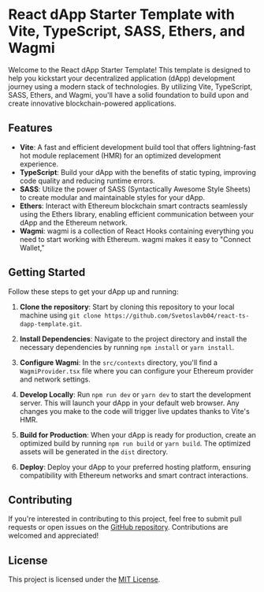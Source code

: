 # React dApp Starter Template with Vite, TypeScript, SASS, Ethers, and Wagmi

Welcome to the React dApp Starter Template! This template is designed to help you kickstart your decentralized application (dApp) development journey using a modern stack of technologies. By utilizing Vite, TypeScript, SASS, Ethers, and Wagmi, you'll have a solid foundation to build upon and create innovative blockchain-powered applications.

## Features

- **Vite**: A fast and efficient development build tool that offers lightning-fast hot module replacement (HMR) for an optimized development experience.
- **TypeScript**: Build your dApp with the benefits of static typing, improving code quality and reducing runtime errors.
- **SASS**: Utilize the power of SASS (Syntactically Awesome Style Sheets) to create modular and maintainable styles for your dApp.
- **Ethers**: Interact with Ethereum blockchain smart contracts seamlessly using the Ethers library, enabling efficient communication between your dApp and the Ethereum network.
- **Wagmi**: wagmi is a collection of React Hooks containing everything you need to start working with Ethereum. wagmi makes it easy to "Connect Wallet,"

## Getting Started

Follow these steps to get your dApp up and running:

1. **Clone the repository**: Start by cloning this repository to your local machine using `git clone https://github.com/Svetoslavb04/react-ts-dapp-template.git`.

2. **Install Dependencies**: Navigate to the project directory and install the necessary dependencies by running `npm install` or `yarn install`.

3. **Configure Wagmi**: In the `src/contexts` directory, you'll find a `WagmiProvider.tsx` file where you can configure your Ethereum provider and network settings.

4. **Develop Locally**: Run `npm run dev` or `yarn dev` to start the development server. This will launch your dApp in your default web browser. Any changes you make to the code will trigger live updates thanks to Vite's HMR.

5. **Build for Production**: When your dApp is ready for production, create an optimized build by running `npm run build` or `yarn build`. The optimized assets will be generated in the `dist` directory.

6. **Deploy**: Deploy your dApp to your preferred hosting platform, ensuring compatibility with Ethereum networks and smart contract interactions.

## Contributing

If you're interested in contributing to this project, feel free to submit pull requests or open issues on the [GitHub repository](https://github.com/your-username/react-dapp-starter). Contributions are welcomed and appreciated!

## License

This project is licensed under the [MIT License](LICENSE).
